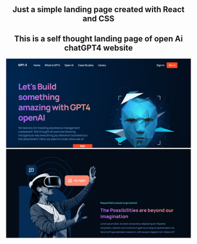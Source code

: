 <div align="center">
<h2>Just a simple landing page created with React and CSS</h2>
<h2>This is a self thought landing page of open Ai chatGPT4 website </h2>

<img  src="./public/gpt4.png" />

<img  src="./public/gptpage-4.png" />
</div>